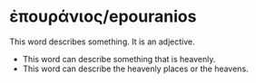 # ἐπουράνιος/epouranios
This word describes something. It is an adjective.

* This word can describe something that is heavenly.
* This word can describe the heavenly places or the heavens.
